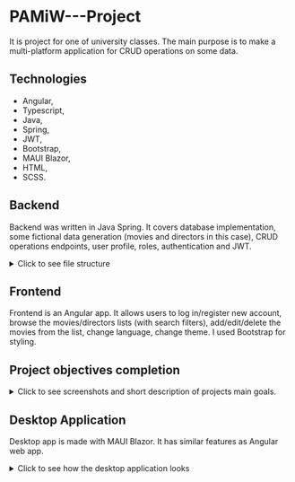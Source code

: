# PAMiW---Project
It is project for one of university classes. The main purpose is to make a multi-platform application for CRUD operations on some data.

## Technologies

- Angular,
- Typescript,
- Java,
- Spring,
- JWT,
- Bootstrap,
- MAUI Blazor,
- HTML,
- SCSS.

## Backend

Backend was written in Java Spring. It covers database implementation, some fictional data generation (movies and directors in this case), CRUD operations endpoints, user profile, roles, authentication and JWT.  

<details>
  <summary>Click to see file structure</summary>
  <br>
  
  ![](img/backend_pliki.png)
</details>

## Frontend

Frontend is an Angular app. It allows users to log in/register new account, browse the movies/directors lists (with search filters), add/edit/delete the movies from the list, change language, change theme. I used Bootstrap for styling. 

## Project objectives completion

<details>
  <summary>Click to see screenshots and short description of projects main goals.</summary>
  <br>

  Implementation of login/registration - user enters name and password. The access is blocked to users that are not logged in. Authentication window:
  ![](img/front_bez_logowanie.png)

  After authentication there is home page with displayed data. Data is fetched from API. 
  ![](img/front_zalogowany.png)

  ### CRUD Operations

  Create <br>
  ![](img/dodawanie.png)

  Update <br>
  ![](img/edycja.png)

  Fetching is done automatically, before the data is ready the loading icon is shown. <br>
  ![](img/ikona_ladowania.png)
 
  Roles are implemented in the backend. There are two users with ADMIN role, and every new registered user is given the USER role. <br>
  ![](img/rola.png)

  Theme changing option <br>
  ![](img/ciemny_motyw.png)

  Language changing option (language on the screenshot with dark theme is different than on the previous ones, that's why I didn't add another image) <br>
  ![](img/zmiana_jezyka.png)
</details>

## Desktop Application

Desktop app is made with MAUI Blazor. It has similar features as Angular web app.
<details>
  <summary>Click to see how the desktop application looks</summary>
  <br>

  Authentication window
  ![](img/desktop_autentykacja.png)

  After login window
  ![](img/desktop_zalogowany.png)

</details>
